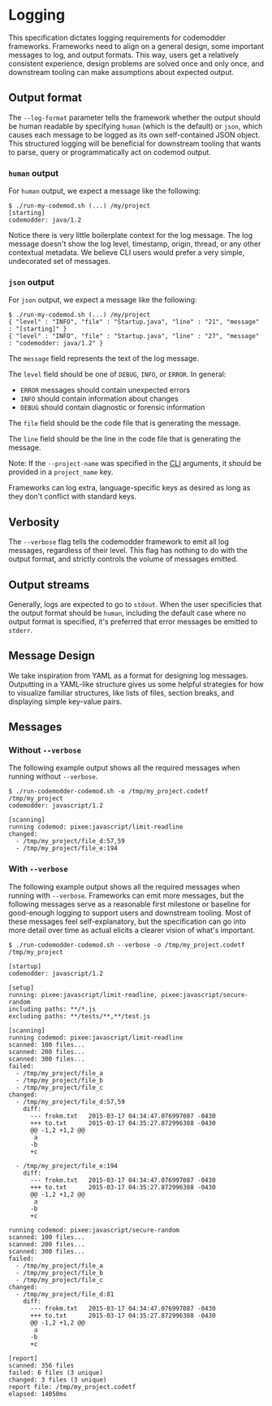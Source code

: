 # Logging

This specification dictates logging requirements for codemodder frameworks. Frameworks need to align on a general design, some important messages to log, and output formats. This way, users get a relatively consistent experience, design problems are solved once and only once, and downstream tooling can make assumptions about expected output.

## Output format

The `--log-format` parameter tells the framework whether the output should be human readable by specifying `human` (which is the default) or `json`, which causes each message to be logged as its own self-contained JSON object. This structured logging will be beneficial for downstream tooling that wants to parse, query or programmatically act on codemod output.

### `human` output

For `human` output, we expect a message like the following:
```
$ ./run-my-codemod.sh (...) /my/project
[starting] 
codemodder: java/1.2
```

Notice there is very little boilerplate context for the log message. The log message doesn't show the log level, timestamp, origin, thread, or any other contextual metadata. We believe CLI users would prefer a very simple, undecorated set of messages.

### `json` output

For `json` output, we expect a message like the following:

```
$ ./run-my-codemod.sh (...) /my/project
{ "level" : "INFO", "file" : "Startup.java", "line" : "21", "message" : "[starting]" }
{ "level" : "INFO", "file" : "Startup.java", "line" : "27", "message" : "codemodder: java/1.2" }
```

The `message` field represents the text of the log message. 

The `level` field should be one of `DEBUG`, `INFO`, or `ERROR`. In general:
 - `ERROR` messages should contain unexpected errors
 - `INFO` should contain information about changes
 - `DEBUG` should contain diagnostic or forensic information

The `file` field should be the code file that is generating the message.

The `line` field should be the line in the code file that is generating the message.

Note: If the `--project-name` was specified in the [CLI](cld.md) arguments, it should be provided in a `project_name` key.

Frameworks can log extra, language-specific keys as desired as long as they don't conflict with standard keys.

## Verbosity

The `--verbose` flag tells the codemodder framework to emit all log messages, regardless of their level. This flag has nothing to do with the output format, and strictly controls the volume of messages emitted.

## Output streams

Generally, logs are expected to go to `stdout`. When the user specificies that the output format should be `human`, including the default case where no output format is specified, it's preferred that error messages be emitted to `stderr`.

## Message Design

We take inspiration from YAML as a format for designing log messages. Outputting in a YAML-like structure gives us some helpful strategies for how to visualize familiar structures, like lists of files, section breaks, and displaying simple key-value pairs.

## Messages

### Without `--verbose`

The following example output shows all the required messages when running without `--verbose`. 

```
$ ./run-codemodder-codemod.sh -o /tmp/my_project.codetf /tmp/my_project
codemodder: javascript/1.2

[scanning]
running codemod: pixee:javascript/limit-readline
changed:
  - /tmp/my_project/file_d:57,59
  - /tmp/my_project/file_e:194
```

### With `--verbose`

The following example output shows all the required messages when running with `--verbose`. Frameworks can emit more messages, but the following messages serve as a reasonable first milestone or baseline for good-enough logging to support users and downstream tooling. Most of these messages feel self-explanatory, but the specification can go into more detail over time as actual elicits a clearer vision of what's important.

```
$ ./run-codemodder-codemod.sh --verbose -o /tmp/my_project.codetf /tmp/my_project

[startup] 
codemodder: javascript/1.2

[setup]
running: pixee:javascript/limit-readline, pixee:javascript/secure-random
including paths: **/*.js
excluding paths: **/tests/**,**/test.js

[scanning]
running codemod: pixee:javascript/limit-readline
scanned: 100 files...
scanned: 200 files...
scanned: 300 files...
failed:
  - /tmp/my_project/file_a
  - /tmp/my_project/file_b
  - /tmp/my_project/file_c
changed:
  - /tmp/my_project/file_d:57,59
    diff:
      --- frokm.txt   2015-03-17 04:34:47.076997087 -0430
      +++ to.txt      2015-03-17 04:35:27.872996388 -0430
      @@ -1,2 +1,2 @@
       a
      -b
      +c
  
  - /tmp/my_project/file_e:194
    diff:
      --- frokm.txt   2015-03-17 04:34:47.076997087 -0430
      +++ to.txt      2015-03-17 04:35:27.872996388 -0430
      @@ -1,2 +1,2 @@
       a
      -b
      +c

running codemod: pixee:javascript/secure-random
scanned: 100 files...
scanned: 200 files...  
scanned: 300 files...
failed:
  - /tmp/my_project/file_a
  - /tmp/my_project/file_b
  - /tmp/my_project/file_c
changed:
  - /tmp/my_project/file_d:81
    diff:
      --- frokm.txt   2015-03-17 04:34:47.076997087 -0430
      +++ to.txt      2015-03-17 04:35:27.872996388 -0430
      @@ -1,2 +1,2 @@
       a
      -b
      +c

[report]
scanned: 356 files
failed: 6 files (3 unique)
changed: 3 files (3 unique)
report file: /tmp/my_project.codetf
elapsed: 14050ms 
```
